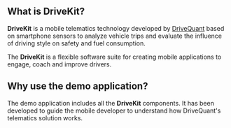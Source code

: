 ## What is DriveKit?

**DriveKit** is a mobile telematics technology developed by [DriveQuant](https://www.drivequant.com/) based on smartphone sensors to analyze vehicle trips and evaluate the influence of driving style on safety and fuel consumption.

The **DriveKit** is a flexible software suite for creating mobile applications to engage, coach and improve drivers.


## Why use the demo application?

The demo application includes all the **DriveKit** components. It has been developed to guide the mobile developer to understand how DriveQuant's telematics solution works.
